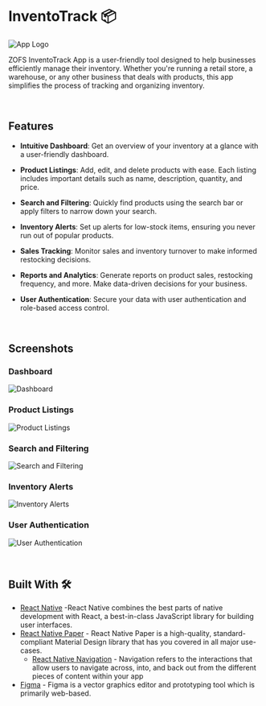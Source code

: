 # InventoTrack 📦

![App Logo](./src/images/logo_light.png)

ZOFS InventoTrack App is a user-friendly tool designed to help businesses efficiently manage their inventory. Whether you're running a retail store, a warehouse, or any other business that deals with products, this app simplifies the process of tracking and organizing inventory.

<br />

## Features

- **Intuitive Dashboard**: Get an overview of your inventory at a glance with a user-friendly dashboard.

- **Product Listings**: Add, edit, and delete products with ease. Each listing includes important details such as name, description, quantity, and price.

- **Search and Filtering**: Quickly find products using the search bar or apply filters to narrow down your search.

- **Inventory Alerts**: Set up alerts for low-stock items, ensuring you never run out of popular products.

- **Sales Tracking**: Monitor sales and inventory turnover to make informed restocking decisions.

- **Reports and Analytics**: Generate reports on product sales, restocking frequency, and more. Make data-driven decisions for your business.

- **User Authentication**: Secure your data with user authentication and role-based access control.

<br />

## Screenshots

### Dashboard
![Dashboard](./src/images/readme/dashboard.png)

### Product Listings
![Product Listings](./src/images/readme/store_dashboard.png)

### Search and Filtering
![Search and Filtering](./src/images/readme/search.png)

### Inventory Alerts
![Inventory Alerts](./src/images/readme/product_details.png)

### User Authentication
![User Authentication](./src/images/readme/signin.png)

<br />

## Built With 🛠
- [React Native](https://reactnative.dev/) -React Native combines the best parts of native development with React, a best-in-class JavaScript library for building user interfaces.
- [React Native Paper](https://reactnativepaper.com) - React Native Paper is a high-quality, standard-compliant Material Design library that has you covered in all major use-cases.
  - [React Native Navigation](https://reactnavigation.org) - Navigation refers to the interactions that allow users to navigate across, into, and back out from the different pieces of content within your app
- [Figma](https://figma.com/) - Figma is a vector graphics editor and prototyping tool which is primarily web-based.
